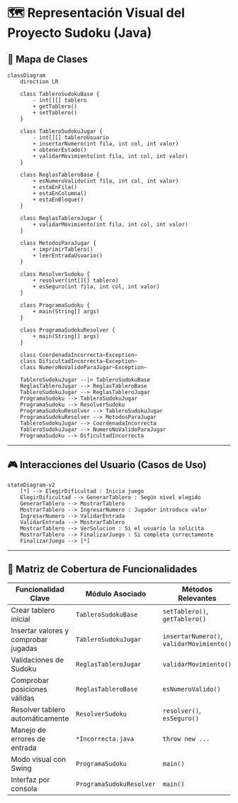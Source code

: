 # 🗺️ Representación Visual del Proyecto Sudoku (Java)

## 🧩 Mapa de Clases

```mermaid
classDiagram
    direction LR

    class TableroSudokuBase {
        - int[][] tablero
        + getTablero()
        + setTablero()
    }

    class TableroSudokuJugar {
        - int[][] tableroUsuario
        + insertarNumero(int fila, int col, int valor)
        + obtenerEstado()
        + validarMovimiento(int fila, int col, int valor)
    }

    class ReglasTableroBase {
        + esNumeroValido(int fila, int col, int valor)
        + estaEnFila()
        + estaEnColumna()
        + estaEnBloque()
    }

    class ReglasTableroJugar {
        + validarMovimiento(int fila, int col, int valor)
    }

    class MetodosParaJugar {
        + imprimirTablero()
        + leerEntradaUsuario()
    }

    class ResolverSudoku {
        + resolver(int[][] tablero)
        + esSeguro(int fila, int col, int valor)
    }

    class ProgramaSudoku {
        + main(String[] args)
    }

    class ProgramaSudokuResolver {
        + main(String[] args)
    }

    class CoordenadaIncorrecta~Exception~
    class DificultadIncorrecta~Exception~
    class NumeroNoValidoParaJugar~Exception~

    TableroSudokuJugar --|> TableroSudokuBase
    ReglasTableroJugar --> ReglasTableroBase
    TableroSudokuJugar --> ReglasTableroJugar
    ProgramaSudoku --> TableroSudokuJugar
    ProgramaSudoku --> ResolverSudoku
    ProgramaSudokuResolver --> TableroSudokuJugar
    ProgramaSudokuResolver --> MetodosParaJugar
    TableroSudokuJugar --> CoordenadaIncorrecta
    TableroSudokuJugar --> NumeroNoValidoParaJugar
    ProgramaSudoku --> DificultadIncorrecta
```

---

## 🎮 Interacciones del Usuario (Casos de Uso)

```mermaid
stateDiagram-v2
    [*] --> ElegirDificultad : Inicia juego
    ElegirDificultad --> GenerarTablero : Según nivel elegido
    GenerarTablero --> MostrarTablero
    MostrarTablero --> IngresarNumero : Jugador introduce valor
    IngresarNumero --> ValidarEntrada
    ValidarEntrada --> MostrarTablero
    MostrarTablero --> VerSolucion : Si el usuario lo solicita
    MostrarTablero --> FinalizarJuego : Si completa correctamente
    FinalizarJuego --> [*]
```

---

## 🔗 Matriz de Cobertura de Funcionalidades

| Funcionalidad Clave                         | Módulo Asociado             | Métodos Relevantes                        | Casos de Prueba o Uso                 |
|--------------------------------------------|-----------------------------|-------------------------------------------|----------------------------------------|
| Crear tablero inicial                       | `TableroSudokuBase`         | `setTablero()`, `getTablero()`            | `testCrearTablero()`                   |
| Insertar valores y comprobar jugadas        | `TableroSudokuJugar`        | `insertarNumero()`, `validarMovimiento()` | `testInsertarYValidar()`              |
| Validaciones de Sudoku                      | `ReglasTableroJugar`        | `validarMovimiento()`                     | `testReglasSudoku()`                   |
| Comprobar posiciones válidas                | `ReglasTableroBase`         | `esNumeroValido()`                        | `testVerificarCasilla()`              |
| Resolver tablero automáticamente            | `ResolverSudoku`            | `resolver()`, `esSeguro()`                | `testResolucionBacktracking()`        |
| Manejo de errores de entrada                | `*Incorrecta.java`          | `throw new ...`                           | `testErroresPersonalizados()`         |
| Modo visual con Swing                       | `ProgramaSudoku`            | `main()`                                  | `testGUI()`                            |
| Interfaz por consola                        | `ProgramaSudokuResolver`    | `main()`                                  | `testConsola()`                        |


